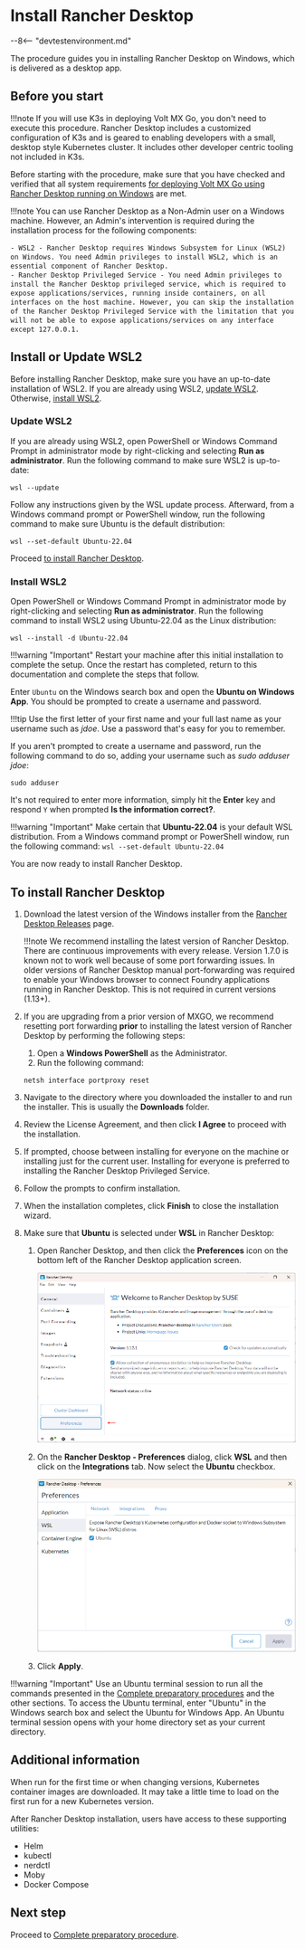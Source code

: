# Install Rancher Desktop

--8<-- "devtestenvironment.md"

The procedure guides you in installing Rancher Desktop on Windows, which is delivered as a desktop app.

## Before you start

!!!note
    If you will use K3s in deploying Volt MX Go, you don't need to execute this procedure. Rancher Desktop includes a customized configuration of K3s and is geared to enabling developers with a small, desktop style Kubernetes cluster. It includes other developer centric tooling not included in K3s.

Before starting with the procedure, make sure that you have checked and verified that all system requirements [for deploying Volt MX Go using Rancher Desktop running on Windows](sysreq.md#for-deploying-volt-mx-go-using-rancher-desktop-running-on-windows) are met.

!!!note
    You can use Rancher Desktop as a Non-Admin user on a Windows machine. However, an Admin's intervention is required during the installation process for the following components:

    - WSL2 - Rancher Desktop requires Windows Subsystem for Linux (WSL2) on Windows. You need Admin privileges to install WSL2, which is an essential component of Rancher Desktop.
    - Rancher Desktop Privileged Service - You need Admin privileges to install the Rancher Desktop privileged service, which is required to expose applications/services, running inside containers, on all interfaces on the host machine. However, you can skip the installation of the Rancher Desktop Privileged Service with the limitation that you will not be able to expose applications/services on any interface except 127.0.0.1.

## Install or Update WSL2

Before installing Rancher Desktop, make sure you have an up-to-date installation of WSL2. If you are already using WSL2, [update WSL2](#update-wsl2). Otherwise, [install WSL2](#install-wsl2).

### Update WSL2

If you are already using WSL2, open PowerShell or Windows Command Prompt in administrator mode by right-clicking and selecting **Run as administrator**. Run the following command to make sure WSL2 is up-to-date:

```
wsl --update
```

Follow any instructions given by the WSL update process. Afterward, from a Windows command prompt or PowerShell window, run the following command to make sure Ubuntu is the default distribution:

```
wsl --set-default Ubuntu-22.04
```

Proceed [to install Rancher Desktop](#to-install-rancher-desktop).

### Install WSL2

Open PowerShell or Windows Command Prompt in administrator mode by right-clicking and selecting **Run as administrator**. Run the following command to install WSL2 using Ubuntu-22.04 as the Linux distribution:

```
wsl --install -d Ubuntu-22.04
```

!!!warning "Important"
    Restart your machine after this initial installation to complete the setup. Once the restart has completed, return to this documentation and complete the steps that follow.

Enter `Ubuntu` on the Windows search box and open the **Ubuntu on Windows App**. You should be prompted to create a username and password.

!!!tip
    Use the first letter of your first name and your full last name as your username such as _jdoe_. Use a password that's easy for you to remember.

If you aren't prompted to create a username and password, run the following command to do so, adding your username such as _sudo adduser jdoe_:

```
sudo adduser
```

It's not required to enter more information, simply hit the **Enter** key and respond `Y` when prompted **Is the information correct?**.

!!!warning "Important"
    Make certain that **Ubuntu-22.04** is your default WSL distribution. From a Windows command prompt or PowerShell window, run the following command:
    ```
    wsl --set-default Ubuntu-22.04
    ```

You are now ready to install Rancher Desktop.


## To install Rancher Desktop

1. Download the latest version of the Windows installer from the [Rancher Desktop Releases](https://github.com/rancher-sandbox/rancher-desktop/releases) page.

    !!!note
        We recommend installing the latest version of Rancher Desktop.  There are continuous improvements with every release.  Version 1.7.0 is known not to work well because of some port forwarding issues.  In older versions of Rancher Desktop manual port-forwarding was required to enable your Windows browser to connect Foundry applications running in Rancher Desktop. This is not required in current versions (1.13+).

2. If you are upgrading from a prior version of MXGO, we recommend resetting port forwarding **prior** to installing the latest version of Rancher Desktop by performing the following steps:

    1. Open a **Windows PowerShell** as the Administrator.
    2. Run the following command:

    ```
    netsh interface portproxy reset
    ```


2. Navigate to the directory where you downloaded the installer to and run the installer. This is usually the **Downloads** folder.
3. Review the License Agreement, and then click **I Agree** to proceed with the installation.
4. If prompted, choose between installing for everyone on the machine or installing just for the current user. Installing for everyone is preferred to installing the Rancher Desktop Privileged Service.
5. Follow the prompts to confirm installation.
6. When the installation completes, click **Finish** to close the installation wizard.
7. Make sure that **Ubuntu** is selected under **WSL** in Rancher Desktop:

    1. Open Rancher Desktop, and then click the **Preferences** icon on the bottom left of the Rancher Desktop application screen.

        ![Settings icon](../assets/images/rancherpreference1.png)

    2. On the **Rancher Desktop - Preferences** dialog, click **WSL** and then click on the **Integrations** tab.  Now select the **Ubuntu** checkbox.

        ![Rancher Desktop - Preferences](../assets/images/rancherpreference.png)

    3. Click **Apply**.

!!!warning "Important"
    Use an Ubuntu terminal session to run all the commands presented in the [Complete preparatory procedures](prereq.md) and the other sections. To access the Ubuntu terminal, enter "Ubuntu" in the Windows search box and select the Ubuntu for Windows App. An Ubuntu terminal session opens with your home directory set as your current directory.


## Additional information

When run for the first time or when changing versions, Kubernetes container images are downloaded. It may take a little time to load on the first run for a new Kubernetes version.

After Rancher Desktop installation, users have access to these supporting utilities:

  - Helm
  - kubectl
  - nerdctl
  - Moby
  - Docker Compose

## Next step

Proceed to [Complete preparatory procedure](prereq.md).
